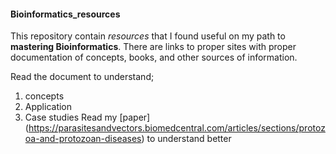 #### Bioinformatics_resources
This repository contain *resources* that I found useful on my path to **mastering Bioinformatics**. There are links to proper sites with proper documentation of concepts, books, and other sources of information.

Read the document to understand;

1. concepts 
2. Application 
3. Case studies
Read my [paper] (https://parasitesandvectors.biomedcentral.com/articles/sections/protozoa-and-protozoan-diseases) to understand better
